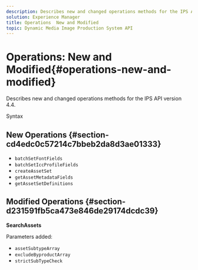 ```yaml
---
description: Describes new and changed operations methods for the IPS API version 4.4.
solution: Experience Manager
title: Operations  New and Modified
topic: Dynamic Media Image Production System API
---
```


# Operations: New and Modified{#operations-new-and-modified}

Describes new and changed operations methods for the IPS API version 4.4.

 Syntax 

## New Operations {#section-cd4edc0c57214c7bbeb2da8d3ae01333}

* `batchSetFontFields` 
* `batchSetIccProfileFields` 
* `createAssetSet` 
* `getAssetMetadataFields` 
* `getAssetSetDefinitions`

## Modified Operations {#section-d231591fb5ca473e846de29174dcdc39}

**SearchAssets**

Parameters added:

* `assetSubtypeArray`
* `excludeByproductArray`
* `strictSubTypeCheck`

